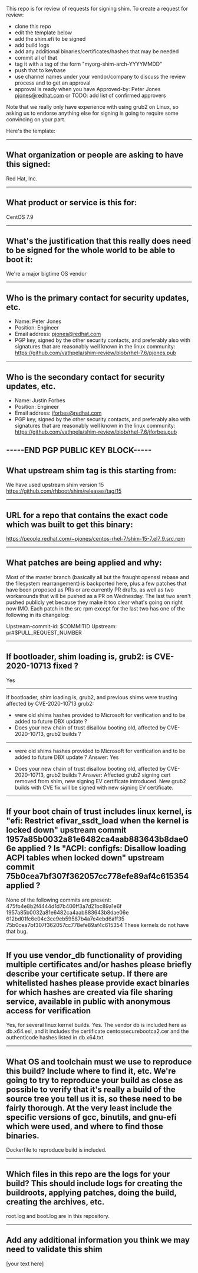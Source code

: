 This repo is for review of requests for signing shim.  To create a request for review:

- clone this repo
- edit the template below
- add the shim.efi to be signed
- add build logs
- add any additional binaries/certificates/hashes that may be needed
- commit all of that
- tag it with a tag of the form "myorg-shim-arch-YYYYMMDD"
- push that to keybase
- use channel names under your vendor/company to discuss the review process and to get an approval
- approval is ready when you have Approved-by: Peter Jones <pjones@redhat.com> or TODO: add list of confirmed approvers

Note that we really only have experience with using grub2 on Linux, so asking
us to endorse anything else for signing is going to require some convincing on
your part.

Here's the template:

-------------------------------------------------------------------------------
What organization or people are asking to have this signed:
-------------------------------------------------------------------------------
Red Hat, Inc.

-------------------------------------------------------------------------------
What product or service is this for:
-------------------------------------------------------------------------------
CentOS 7.9

-------------------------------------------------------------------------------
What's the justification that this really does need to be signed for the whole world to be able to boot it:
-------------------------------------------------------------------------------
We're a major bigtime OS vendor

-------------------------------------------------------------------------------
Who is the primary contact for security updates, etc.
-------------------------------------------------------------------------------
- Name: Peter Jones
- Position: Engineer
- Email address: pjones@redhat.com
- PGP key, signed by the other security contacts, and preferably also with signatures that are reasonably well known in the linux community: https://github.com/vathpela/shim-review/blob/rhel-7.6/pjones.pub

-------------------------------------------------------------------------------
Who is the secondary contact for security updates, etc.
-------------------------------------------------------------------------------
- Name: Justin Forbes
- Position: Engineer
- Email address: jforbes@redhat.com
- PGP key, signed by the other security contacts, and preferably also with signatures that are reasonably well known in the linux community: https://github.com/vathpela/shim-review/blob/rhel-7.6/jforbes.pub

-----END PGP PUBLIC KEY BLOCK-----
-------------------------------------------------------------------------------
What upstream shim tag is this starting from:
-------------------------------------------------------------------------------
We have used upstream shim version 15
https://github.com/rhboot/shim/releases/tag/15

-------------------------------------------------------------------------------
URL for a repo that contains the exact code which was built to get this binary:
-------------------------------------------------------------------------------
https://people.redhat.com/~pjones/centos-rhel-7/shim-15-7.el7_9.src.rpm

-------------------------------------------------------------------------------
What patches are being applied and why:
-------------------------------------------------------------------------------
Most of the master branch (basically all but the fraught openssl rebase and the
filesystem rearrangement) is backported here, plus a few patches that have been
proposed as PRs or are currently PR drafts, as well as two workarounds that
will be pushed as a PR on Wednesday.  The last two aren't pushed publicly
yet because they make it too clear what's going on right now IMO.  Each patch
in the src rpm except for the last two has one of the following in its
changelog:

Upstream-commit-id: $COMMITID
Upstream: pr#$PULL_REQUEST_NUMBER

-------------------------------------------------------------------------------
If bootloader, shim loading is, grub2: is CVE-2020-10713 fixed ?
-------------------------------------------------------------------------------
Yes

-------------------------------------------------------------------------------
If bootloader, shim loading is, grub2, and previous shims were trusting affected
by CVE-2020-10713 grub2:
* were old shims hashes provided to Microsoft for verification
  and to be added to future DBX update ?
* Does your new chain of trust disallow booting old, affected by CVE-2020-10713,
  grub2 builds ?
-------------------------------------------------------------------------------
* were old shims hashes provided to Microsoft for verification
  and to be added to future DBX update ?
Answer: Yes

* Does your new chain of trust disallow booting old, affected by CVE-2020-10713,
  grub2 builds ?
Answer: Affected grub2 signing cert removed from shim, new signing EV certificate introduced.
New grub2 builds with CVE fix will be signed with new signing EV certificate.


-------------------------------------------------------------------------------
If your boot chain of trust includes linux kernel, is
"efi: Restrict efivar_ssdt_load when the kernel is locked down"
upstream commit 1957a85b0032a81e6482ca4aab883643b8dae06e applied ?
Is "ACPI: configfs: Disallow loading ACPI tables when locked down"
upstream commit 75b0cea7bf307f362057cc778efe89af4c615354 applied ?
-------------------------------------------------------------------------------
None of the following commits are present:
475fb4e8b2f4444d1d7b406ff3a7d21bc89a1e6f
1957a85b0032a81e6482ca4aab883643b8dae06e
612bd01fc6e04c3ce9eb59587b4a7e4ebd6aff35
75b0cea7bf307f362057cc778efe89af4c615354
These kernels do not have that bug.

-------------------------------------------------------------------------------
If you use vendor_db functionality of providing multiple certificates and/or
hashes please briefly describe your certificate setup. If there are whitelisted hashes
please provide exact binaries for which hashes are created via file sharing service,
available in public with anonymous access for verification
-------------------------------------------------------------------------------
Yes, for several linux kernel builds.  Yes.  The vendor db is included here as
db.x64.esl, and it includes the certificate centossecurebootca2.cer and the
authenticode hashes listed in db.x64.txt

-------------------------------------------------------------------------------
What OS and toolchain must we use to reproduce this build?  Include where to find it, etc.  We're going to try to reproduce your build as close as possible to verify that it's really a build of the source tree you tell us it is, so these need to be fairly thorough. At the very least include the specific versions of gcc, binutils, and gnu-efi which were used, and where to find those binaries.
-------------------------------------------------------------------------------
Dockerfile to reproduce build is included.

-------------------------------------------------------------------------------
Which files in this repo are the logs for your build?   This should include logs for creating the buildroots, applying patches, doing the build, creating the archives, etc.
-------------------------------------------------------------------------------
root.log and boot.log are in this repository.

-------------------------------------------------------------------------------
Add any additional information you think we may need to validate this shim
-------------------------------------------------------------------------------
[your text here]
